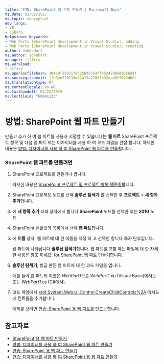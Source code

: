 ```yaml
---
title: '방법: SharePoint 웹 파트 만들기 | Microsoft Docs'
ms.date: 02/02/2017
ms.topic: conceptual
dev_langs:
- VB
- CSharp
helpviewer_keywords:
- Web Parts [SharePoint development in Visual Studio], adding
- Web Parts [SharePoint development in Visual Studio], creating
author: John-Hart
ms.author: johnhart
manager: jillfra
ms.workload:
- office
ms.openlocfilehash: 304e9f29d317a5258467e4ff45248d0dd2066d4f
ms.sourcegitcommit: 1fc6ee928733e61a1f42782f832ead9f7946d00c
ms.translationtype: MT
ms.contentlocale: ko-KR
ms.lasthandoff: 04/22/2019
ms.locfileid: "60041123"
---
```

# <a name="how-to-create-a-sharepoint-web-part"></a>방법: SharePoint 웹 파트 만들기
  만들고 추가 하 여 웹 파트를 사용자 지정할 수 있습니다는 **웹 파트** SharePoint 프로젝트 항목 및 다음 웹 파트 또는 디자이너를 사용 하 여 코드 파일을 편집 합니다. 자세한 내용은 [방법: 디자이너를 사용 하 여 SharePoint 웹 파트를 만들](../sharepoint/how-to-create-a-sharepoint-web-part-by-using-a-designer.md)합니다.

### <a name="to-create-a-sharepoint-web-part"></a>SharePoint 웹 파트를 만들려면

1. SharePoint 프로젝트를 만들거나 엽니다.

     자세한 내용은 [SharePoint 프로젝트 및 프로젝트 항목 템플릿](../sharepoint/sharepoint-project-and-project-item-templates.md)합니다.

2. SharePoint 프로젝트 노드를 선택 **솔루션 탐색기** 를 선택한 후 **프로젝트** > **새 항목 추가**합니다.

3. 에 **새 항목 추가** 대화 상자에서 합니다 **SharePoint** 노드를 선택한 후는 **2010** 노드.

4. SharePoint 템플릿의 목록에서 선택 **웹 파트**합니다.

5. 에 **이름** 상자, 웹 파트에 대 한 이름을 지정 하 고 선택한 합니다 **추가** 단추입니다.

     웹 파트에 나타납니다 **솔루션 탐색기**합니다. 웹 파트를 포함 하는 파일에 대 한 자세한 내용은 참조 하세요. [for SharePoint 웹 파트 만들기](../sharepoint/creating-web-parts-for-sharepoint.md)합니다.

6. **솔루션 탐색기**, 방금 만든 웹 파트에 대 한 코드 파일을 엽니다.

     예를 들어 웹 파트의 이름은 *WebPart1*오픈 *WebPart1.vb* (Visual Basic)에서는 또는 *WebPart1.cs* (C#에서).

7. 코드 파일에서 <xref:System.Web.UI.Control.CreateChildControls%2A> 메서드에 컨트롤을 추가합니다.

     예제를 보려면 [연습: SharePoint 용 웹 파트를 만드는](../sharepoint/walkthrough-creating-a-web-part-for-sharepoint.md)합니다.

## <a name="see-also"></a>참고자료
- [SharePoint 용 웹 파트 만들기](../sharepoint/creating-web-parts-for-sharepoint.md)
- [방법: 디자이너를 사용 하 여 SharePoint 웹 파트 만들기](../sharepoint/how-to-create-a-sharepoint-web-part-by-using-a-designer.md)
- [연습: SharePoint 용 웹 파트 만들기](../sharepoint/walkthrough-creating-a-web-part-for-sharepoint.md)
- [연습: 디자이너를 사용 하 여 SharePoint 용 웹 파트 만들기](../sharepoint/walkthrough-creating-a-web-part-for-sharepoint-by-using-a-designer.md)
